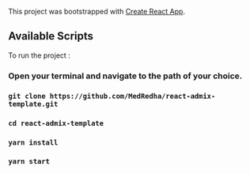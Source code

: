 This project was bootstrapped with [Create React App](https://github.com/facebook/create-react-app).

## Available Scripts

To run the project : 

### Open your terminal and navigate to the path of your choice.

### `git clone https://github.com/MedRedha/react-admix-template.git`

### `cd react-admix-template`

### `yarn install`

### `yarn start`
